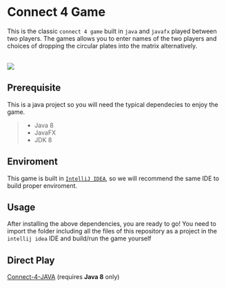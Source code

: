 # Connect 4 Game
This is the classic `connect 4 game` built in `java` and `javafx` played between two players. The games allows you to enter names of the two players and choices of dropping the circular plates into the matrix alternatively.

<br>

<img src = "https://github.com/KingK619/connect-4-game-java/blob/main/ezgif.com-gif-maker.gif" />
<br/>


## Prerequisite

This is a java project so you will need the typical dependecies to enjoy the game.
>- Java 8
>- JavaFX
>- JDK 8

## Enviroment

This game is built in [`IntelliJ IDEA`](https://www.jetbrains.com/idea/), so we will recommend the same IDE to build proper enviroment.

## Usage

After installing the above dependencies, you are ready to go!
You need to import the folder including all the files of this repository as a project in the `intellij idea` IDE and build/run the game yourself 

## Direct Play
[Connect-4-JAVA](https://drive.google.com/file/d/1gc8QVBFZV4oP_U74c4dOamjzWfZ6TCCe/view?usp=sharing) (requires **Java 8** only)
